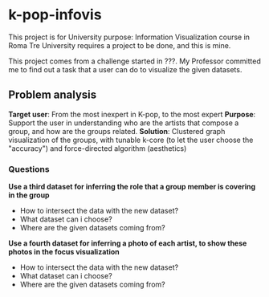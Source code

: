 # k-pop-infovis
This project is for University purpose: Information Visualization course in Roma Tre University requires a project to be done, and this is mine.

This project comes from a challenge started in ???.
My Professor committed me to find out a task that a user can do to visualize the given datasets. 

## Problem analysis

**Target user**: From the most inexpert in K-pop, to the most expert
**Purpose**: Support the user in understanding who are the artists that compose a group, and how are the groups related.
**Solution**: Clustered graph visualization of the groups, with tunable k-core (to let the user choose the "accuracy") and force-directed algorithm (aesthetics)

### Questions

**Use a third dataset for inferring the role that a group member is covering in the group**
- How to intersect the data with the new dataset?
- What dataset can i choose?
- Where are the given datasets coming from?

**Use a fourth dataset for inferring a photo of each artist, to show these photos in the focus visualization**
- How to intersect the data with the new dataset?
- What dataset can i choose?
- Where are the given datasets coming from?